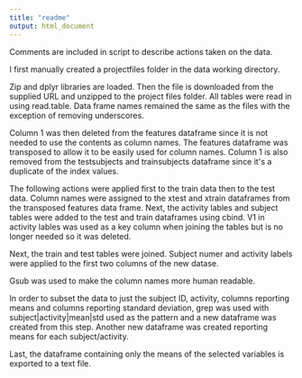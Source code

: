 ```yaml
---
title: "readme"
output: html_document
---
```

Comments are included in script to describe actions taken on the data.

I first manually created a projectfiles folder in the data working directory.

Zip and dplyr libraries are loaded.  Then the file is downloaded from the 
supplied URL and unzipped to the project files folder.  All tables were read in
using read.table.  Data frame names remained the same as the files with the exception
of removing underscores.

Column 1 was then deleted from the features dataframe since it is not needed to 
use the contents as column names.  The features dataframe was transposed to allow
it to be easily used for column names.  Column 1 is also removed from the testsubjects 
and trainsubjects dataframe since it's a duplicate of the index values.

The following actions were applied first to the train data then to the test data. 
Column names were assigned to the xtest and xtrain dataframes from the transposed
features data frame.  Next, the activity lables and subject tables were added to the 
test and train dataframes using cbind.  V1 in activity lables was used as a key 
column when joining the tables but is no longer needed so it was deleted.

Next, the train and test tables were joined.  Subject numer and activity labels
were applied to the first two columns of the new datase.

Gsub was used to make the column names more human readable.

In order to subset the data to just the subject ID, activity, columns reporting means
and columns reporting standard deviation, grep was used with subject|activity|mean|std
used as the pattern and a new dataframe was created from this step.  Another new 
dataframe was created reporting means for each subject/activity.

Last, the dataframe containing only the means of the selected variables is exported to a text file.